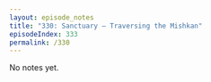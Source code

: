 ```yaml
---
layout: episode_notes
title: "330: Sanctuary — Traversing the Mishkan"
episodeIndex: 333
permalink: /330
---
```

No notes yet.

